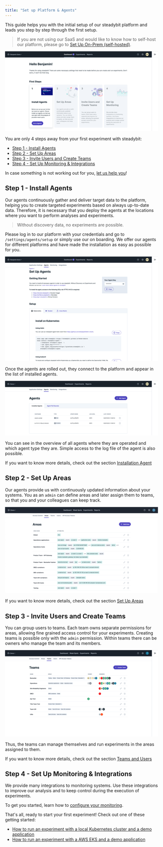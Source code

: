 ```yaml
---
title: "Set up Platform & Agents"
---
```

This guide helps you with the initial setup of our steadybit platform and leads you step by step through the first setup.

>If you are not using our SaaS and would like to know how to self-host our platform, please go to [Set Up On-Prem (self-hosted)](20-set-up-onprem).
>

![on-boarding](img-set-up/step1-setup-platform.png)

You are only 4 steps away from your first experiment with steadybit:

- [Step 1 - Install Agents](#step1-installagents)
- [Step 2 - Set Up Areas](#step2-setupareas)
- [Step 3 - Invite Users and Create Teams](#step3-inviteusersandcreateteams)
- [Step 4 - Set Up Monitoring & Integrations](#step4-setupmonitoring&integrations)

In case something is not working out for you, [let us help you](https://www.steadybit.com/contact)!

## Step 1 - Install Agents
Our agents continuously gather and deliver target data to the platform, helping you to create targeted experiments based on always up-to-date data.
Therefore, it is necessary that you deploy the agents at the locations where you want to perform analyses and experiments.

> Without discovery data, no experiments are possible.

Please log in to our platform with your credentials and go to `/settings/agents/setup` or simply use our on boarding.
We offer our agents for different platforms and have made the installation as easy as possible for you.

![agents](img-set-up/set-up-agents.png)

Once the agents are rolled out, they connect to the platform and appear in the list of installed agents.

![agents finished](img-set-up/set-up-agents-finished.png)

You can see in the overview of all agents where they are operated and which agent type they are.
Simple access to the log file of the agent is also possible.

If you want to know more details, check out the section [Installation Agent](../install-configure/30-install-agents)

## Step 2 - Set Up Areas

Our agents provide us with continuously updated information about your systems.
You as an `admin` can define areas and later assign them to teams, so that you and your colleagues can keep track.

![areas](img-set-up/areas.png)

If you want to know more details, check out the section [Set Up Areas](../install-configure/50-set-up-areas)

## Step 3 - Invite Users and Create Teams

You can group users to teams. Each team owns separate permissions for areas, allowing fine grained access control for your experiments.
Creating teams is possible only with the `admin` permission. Within teams there can be owners who manage the team and its members.

![teams](img-set-up/teams.png)

Thus, the teams can manage themselves and run experiments in the areas assigned to them.

If you want to know more details, check out the section [Teams and Users](../install-configure/60-teams-and-users)

## Step 4 - Set Up Monitoring & Integrations

We provide many integrations to monitoring systems.
Use these integrations to improve our analysis and to keep control during the execution of experiments.

To get you started, learn how to [configure your monitoring](../install-configure/70-configure-monitoring).

That's all, ready to start your first experiment! Check out one of these getting started:
- [How to run an experiment with a local Kubernetes cluster and a demo application](30-run-experiment-local)
- [How to run an experiment with a AWS EKS and a demo application](40-run-experiment-eks)
